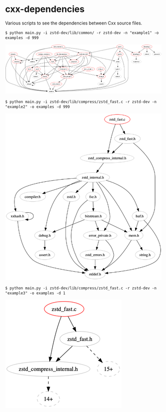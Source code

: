 # cxx-dependencies
Various scripts to see the dependencies between Cxx source files.

```
$ python main.py -i zstd-dev/lib/common/ -r zstd-dev -n "example1" -o examples -d 999
```
![Example1](examples/example1.png)

```
$ python main.py -i zstd-dev/lib/compress/zstd_fast.c -r zstd-dev -n "example2" -o examples -d 999
```
![Example2](examples/example2.png)

```
$ python main.py -i zstd-dev/lib/compress/zstd_fast.c -r zstd-dev -n "example3" -o examples -d 1
```
![Example3](examples/example3.png)

